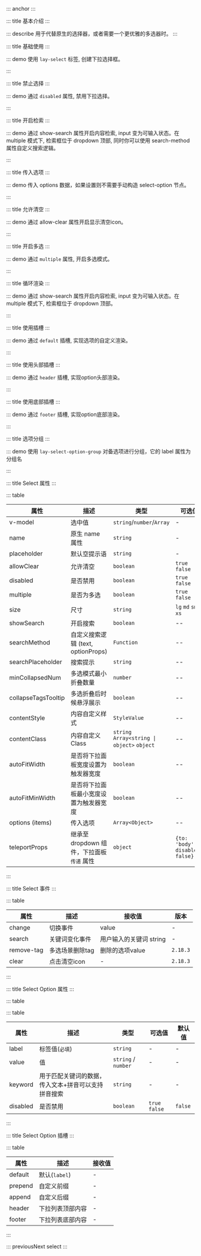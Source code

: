 ::: anchor
:::

::: title 基本介绍
:::

::: describe 用于代替原生的选择器，或者需要一个更优雅的多选器时。
:::

::: title 基础使用
:::

::: demo 使用 `lay-select` 标签, 创建下拉选择框。

<template>
  <lay-select v-model="value" placeholder="请选择">
    <lay-select-option :value="1" label="学习"></lay-select-option>
    <lay-select-option :value="2" label="编码"></lay-select-option>
    <lay-select-option :value="3" label="运动"></lay-select-option>
  </lay-select>
</template>

<script>
import { ref } from 'vue'

export default {
  setup() {
    const value = ref(null);
    return {
      value
    }
  }
}
</script>

:::

::: title 禁止选择
:::

::: demo 通过 `disabled` 属性, 禁用下拉选择。

<template>
  <lay-select v-model="value2" :disabled="true">
    <lay-select-option value="1" label="学习"></lay-select-option>
    <lay-select-option value="2" label="编码"></lay-select-option>
    <lay-select-option value="3" label="运动"></lay-select-option>
  </lay-select>
</template>

<script>
import { ref } from 'vue'

export default {
  setup() {

    const value2 = ref('1')

    return {
      value2
    }
  }
}
</script>

:::

::: title 开启检索
:::

::: demo 通过 show-search 属性开启内容检索, input 变为可输入状态。在 multiple 模式下, 检索框位于 dropdown 顶部, 同时你可以使用 search-method 属性自定义搜索逻辑。

<template>
  <lay-select v-model="value3" :show-search="true" :multiple="true">
    <lay-select-option value="1" label="学习"></lay-select-option>
    <lay-select-option value="2" label="编码"></lay-select-option>
    <lay-select-option value="3" label="运动"></lay-select-option>
  </lay-select>
</template>

<script>
import { ref } from 'vue'

export default {
  setup() {

    const value3 = ref(['1'])

    return {
      value3
    }
  }
}
</script>

:::

::: title 传入选项
:::

::: demo 传入 options 数据，如果设置则不需要手动构造 select-option 节点。

<template>
  <lay-select v-model="value4" :items="items4" :options="items4"></lay-select>
</template>

<script>
import { ref } from 'vue'

export default {
  setup() {
    const value4 = ref('1');

    const items4=ref([
      {label:'选项1', value:1},
      {label:'选项2', value:2},
      {label:'选项3', value:3, disabled:true},
    ])

    return {
      items4,
      value4,
    }
  }
}
</script>

:::

::: title 允许清空
:::

::: demo 通过 allow-clear 属性开启显示清空icon。

<template>
  <lay-select v-model="value5" :allow-clear="true">
    <lay-select-option :value="0" label="学习"></lay-select-option>
    <lay-select-option :value="1" label="编码"></lay-select-option>
    <lay-select-option :value="2" label="运动"></lay-select-option>
  </lay-select>
</template>

<script>
import { ref } from 'vue'

export default {
  setup() {

    const value5 = ref('1')

    return {
      value5
    }
  }
}
</script>

:::

::: title 开启多选
:::

::: demo 通过 `multiple` 属性, 开启多选模式。

<template>
  <lay-select v-model="value6" multiple allow-clear placeholder="请选择">
    <lay-select-option value="1" label="学习"></lay-select-option>
    <lay-select-option value="2" label="编码" disabled></lay-select-option>
    <lay-select-option value="3" label="运动"></lay-select-option>
    <lay-select-option value="4" label="唱歌"></lay-select-option>
    <lay-select-option value="5" label="跳舞"></lay-select-option>
    <lay-select-option value="6" label="打篮球"></lay-select-option>
    <lay-select-option value="7" label="rap"></lay-select-option>
  </lay-select>
</template>

<script>
import { ref,watch } from 'vue'

export default {
  setup() {
    const value6 = ref([]);

    return {
      value6
    }
  }
}
</script>

:::

::: title 循环渲染
:::

::: demo 通过 show-search 属性开启内容检索, input 变为可输入状态。在 multiple 模式下, 检索框位于 dropdown 顶部。

<template>
  <lay-select v-model="value8">
    <template v-for="number of 50">
        <lay-select-option :value="number"> 选项 - {{number}}</lay-select-option>
    </template>
  </lay-select>
</template>

<script>
import { ref } from 'vue'

export default {
  setup() {

    const value8 = ref(1)

    return {
      value8
    }
  }
}
</script>

:::

::: title 使用插槽
:::

::: demo 通过 `default` 插槽, 实现选项的自定义渲染。

<template>
  <lay-select v-model="value">
    <lay-select-option :value="1" label="学习"></lay-select-option>
    <lay-select-option :value="2" label="编码"></lay-select-option>
    <lay-select-option :value="3" label="运动">运动</lay-select-option>
  </lay-select>
</template>

<script>
import { ref } from 'vue'

export default {
  setup() {
    const value = ref(null);
    return {
      value
    }
  }
}
</script>

:::

::: title 使用头部插槽
:::

::: demo 通过 `header` 插槽, 实现option头部渲染。

<template>
  <lay-select v-model="value9" multiple>
    <template #header>
      <div style="padding: 10px">
        <lay-checkbox v-model="checkboxValue" skin="primary" :isIndeterminate="isIndeterminate" @change="hanldeChange" value="1">全选</lay-checkbox>
      </div>
    </template>
    <lay-select-option :value="1" label="学习"></lay-select-option>
    <lay-select-option :value="2" label="编码"></lay-select-option>
    <lay-select-option :value="3" label="运动">运动</lay-select-option>
  </lay-select>
</template>

<script setup>
import { ref, watch} from 'vue'

const checkboxValue = ref(false)
const isIndeterminate = ref(false)
const value9 = ref([]);

watch(value9, (val) => {
  if (val.length === 0) {
    checkboxValue.value = false
    isIndeterminate.value = false
  } else if (val.length === 3) {
    checkboxValue.value = true
    isIndeterminate.value = false
  } else {
    checkboxValue.value = true
    isIndeterminate.value = true
  }
})

const hanldeChange = (v) => {
  isIndeterminate.value = false
  if (v) {
    value9.value = [1,2,3]
  }else {
    value9.value = []
  }
}
</script>

:::

::: title 使用底部插槽
:::

::: demo 通过 `footer` 插槽, 实现option底部渲染。

<template>
  <lay-select v-model="value">
    <lay-select-option :value="1" label="学习"></lay-select-option>
    <lay-select-option :value="2" label="编码"></lay-select-option>
    <lay-select-option :value="3" label="运动">运动</lay-select-option>
    <template #footer>
      footer
    </template>
  </lay-select>
</template>

<script>
import { ref } from 'vue'

export default {
  setup() {
    const value = ref(null);
    return {
      value
    }
  }
}
</script>

:::

::: title 选项分组
:::

::: demo 使用 `lay-select-option-group` 对备选项进行分组，它的 label 属性为分组名

<template>
  <lay-select v-model="value">
    <template  v-for="option in options">
        <lay-select-option-group :label="option.label">
          <template v-for="children in option.children">
            <lay-select-option :value="children.value" :label="children.label"></lay-select-option>
          </template>
        </lay-select-option-group>
    </template>
  </lay-select>
</template>

<script>
import { ref } from 'vue'

export default {
  setup() {
    const value = ref(null);
    const options = ref([{
      label: "分组",
      children: [
        {
          label: "运动",
          value: 0
        },
        {
          label: "编码",
          value: 1
        },
        {
          label: "运动",
          value: 2
        }
      ]
    },
    {
      label: "分组",
      children: [
        {
          label: "运动",
          value: 3
        },
        {
          label: "编码",
          value: 4
        },
        {
          label: "运动",
          value: 5
        }
      ]
    }]);

    return {
      value,
      options
    }
  }
}
</script>

:::

::: title Select 属性
:::

::: table

| 属性                | 描述                               | 类型                                        | 可选值              | 默认值   |版本   |
| ------------------- | ---------------------------------- | ------------------------------------------- | ------------------- | -------- |------ |
| v-model             | 选中值                             | `string`/`number`/`Array`                   | -                   | -        |    |
| name                | 原生 name 属性                     | `string`                                    | -                   | -        |    |
| placeholder         | 默认空提示语                       | `string`                                    | -                   | `请选择` |    |
| allowClear            | 允许清空                           | `boolean`                                   | `true` `false`      | `false`  |    |
| disabled            | 是否禁用                           | `boolean`                                   | `true` `false`      | `false`  |    |
| multiple            | 是否为多选                         | `boolean`                                   | `true` `false`      | `false`  |    |
| size                | 尺寸                               | `string`                                    | `lg` `md` `sm` `xs` | `md`     |    |
| showSearch          | 开启搜索                           | `boolean`                                   | --                  | --       |    |
| searchMethod        | 自定义搜索逻辑 (text, optionProps) | `Function`                                  | --                  | --       |    |
| searchPlaceholder   | 搜索提示                           | `string`                                    | --                  | --       |    |
| minCollapsedNum     | 多选模式最小折叠数量               | `number`                                    | --                  | --       |    |
| collapseTagsTooltip | 多选折叠后时候悬浮展示             | `boolean`                                   | --                  | --       |    |
| contentStyle        | 内容自定义样式                     | `StyleValue`                                | --                  | --       |    |
| contentClass        | 内容自定义 Class                   | `string` `Array<string \| object>` `object` | --                  | --       |    |
| autoFitWidth        | 是否将下拉面板宽度设置为触发器宽度    | `boolean` | --                  | `true`      |    |
| autoFitMinWidth        | 是否将下拉面板最小宽度设置为触发器宽度    | `boolean` | --                  | `true`      |  `2.19.1`  |
| options (items)   |  传入选项                | `Array<Object>` | --                  | --       |    |
| teleportProps       | 继承至 dropdown 组件，下拉面板 `传递` 属性  | `object`             | `{to: 'body', disabled: false}`   |  `vue teleport` 组件  | `2.19.0` |
:::

::: title Select 事件
:::

::: table

| 属性   | 描述           | 接收值                  |  版本  |
| ------ | -------------- | ----------------------- |-------- |
| change | 切换事件       | value                   |  - |
| search | 关键词变化事件 | 用户输入的关键词 string |  -  |
| remove-tag | 多选场景删除tag | 删除的选项value | `2.18.3` |
| clear | 点击清空icon | - | `2.18.3` |

:::

::: title Select Option 属性
:::

::: table

::: table

| 属性     | 描述                                                | 类型                | 可选值         | 默认值  |
| -------- | --------------------------------------------------- | ------------------- | -------------- | ------- |
| label    | 标签值(`必填`)                                      | `string`            | -              | -       |
| value    | 值                                                  | `string` / `number` | -              | -       |
| keyword  | 用于匹配关键词的数据，传入文本+拼音可以支持拼音搜索 | `string`            | -              | -       |
| disabled | 是否禁用                                            | `boolean`           | `true` `false` | `false` |

:::

::: title Select Option 插槽
:::

::: table

| 属性    | 描述          | 接收值 |
| ------- | ------------- | ------ |
| default | 默认(`label`) | -      |
| prepend | 自定义前缀    | -      |
| append  | 自定义后缀    | -      |
| header  | 下拉列表顶部内容    | -      |
| footer  | 下拉列表底部内容    | -      |

:::

::: previousNext select
:::
